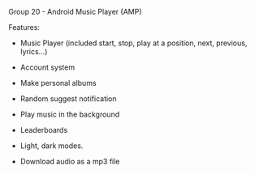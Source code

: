 Group 20 - Android Music Player (AMP)

Features: 

- Music Player (included start, stop, play at a position, next, previous, lyrics...)

- Account system

- Make personal albums

- Random suggest notification

- Play music in the background

- Leaderboards

- Light, dark modes.

- Download audio as a mp3 file
  
